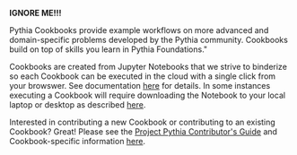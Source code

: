 **IGNORE ME!!!**

Pythia Cookbooks provide example workflows on more advanced and domain-specific problems developed by the Pythia community. Cookbooks build on top of skills you learn in Pythia Foundations."

Cookbooks are created from Jupyter Notebooks that we strive to binderize so each Cookbook can be executed in the cloud with a single click from your browswer. See documentation [here](https://foundations.projectpythia.org/preamble/how-to-use.html#interacting-with-jupyter-notebooks-in-the-cloud-via-binder) for details. In some instances executing a Cookbook will require downloading the Notebook to your local laptop or desktop as described [here](https://foundations.projectpythia.org/preamble/how-to-use.html#interacting-with-jupyter-books-locally).

Interested in contributing a new Cookbook or contributing to an existing Cookbook? Great! Please see the [Project Pythia Contributor's Guide](https://projectpythia.org/contributing.html) and Cookbook-specific information [here](https://github.com/ProjectPythiaCookbooks/.github/blob/main/CONTRIBUTING.md).
